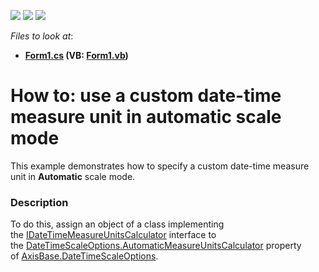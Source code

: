 <!-- default badges list -->
![](https://img.shields.io/endpoint?url=https://codecentral.devexpress.com/api/v1/VersionRange/128575801/15.2.4%2B)
[![](https://img.shields.io/badge/Open_in_DevExpress_Support_Center-FF7200?style=flat-square&logo=DevExpress&logoColor=white)](https://supportcenter.devexpress.com/ticket/details/T327370)
[![](https://img.shields.io/badge/📖_How_to_use_DevExpress_Examples-e9f6fc?style=flat-square)](https://docs.devexpress.com/GeneralInformation/403183)
<!-- default badges end -->
<!-- default file list -->
*Files to look at*:

* **[Form1.cs](./CS/CustomDateTimeMeasureUnitSample/Form1.cs) (VB: [Form1.vb](./VB/CustomDateTimeMeasureUnitSample/Form1.vb))**
<!-- default file list end -->
# How to: use a custom date-time measure unit in automatic scale mode


This example demonstrates how to specify a custom date-time measure unit in <strong>Automatic</strong> scale mode.


<h3>Description</h3>

To do this, assign an object of a class implementing the&nbsp;<a href="https://documentation.devexpress.com/#corelibraries/clsDevExpressXtraChartsIDateTimeMeasureUnitsCalculatortopic">IDateTimeMeasureUnitsCalculator</a>&nbsp;interface to the&nbsp;<a href="https://documentation.devexpress.com/#corelibraries/DevExpressXtraChartsDateTimeScaleOptions_AutomaticMeasureUnitsCalculatortopic">DateTimeScaleOptions.AutomaticMeasureUnitsCalculator</a>&nbsp;property of&nbsp;<a href="https://documentation.devexpress.com/#CoreLibraries/DevExpressXtraChartsAxisBase_DateTimeScaleOptionstopic">AxisBase.DateTimeScaleOptions</a>.

<br/>


